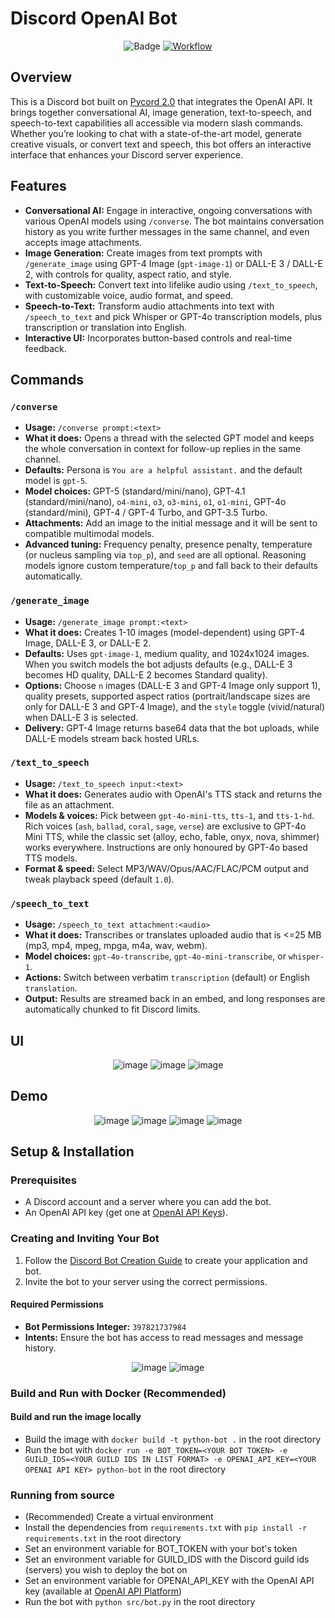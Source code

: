 # Discord OpenAI Bot

<div align="center">

![Badge](https://hitscounter.dev/api/hit?url=https%3A%2F%2Fgithub.com%2Fjdmsharpe%2Fdiscord-openai-bot%2F&label=discord-openai-bot&icon=github&color=%23198754&message=&style=flat&tz=UTC)
<a href="https://hub.docker.com/r/jsgreen152/discord-openai-bot" target="_blank" rel="noopener noreferrer">![Workflow](https://github.com/jdmsharpe/discord-openai-bot/actions/workflows/main.yml/badge.svg)</a>
  
</div>

## Overview
This is a Discord bot built on [Pycord 2.0](https://github.com/Pycord-Development/pycord) that integrates the OpenAI API. It brings together conversational AI, image generation, text-to-speech, and speech-to-text capabilities all accessible via modern slash commands. Whether you’re looking to chat with a state-of-the-art model, generate creative visuals, or convert text and speech, this bot offers an interactive interface that enhances your Discord server experience.

## Features
- **Conversational AI:** Engage in interactive, ongoing conversations with various OpenAI models using `/converse`. The bot maintains conversation history as you write further messages in the same channel, and even accepts image attachments.
- **Image Generation:** Create images from text prompts with `/generate_image` using GPT-4 Image (`gpt-image-1`) or DALL-E 3 / DALL-E 2, with controls for quality, aspect ratio, and style.
- **Text-to-Speech:** Convert text into lifelike audio using `/text_to_speech`, with customizable voice, audio format, and speed.
- **Speech-to-Text:** Transform audio attachments into text with `/speech_to_text` and pick Whisper or GPT-4o transcription models, plus transcription or translation into English.
- **Interactive UI:** Incorporates button-based controls and real-time feedback.

## Commands

### `/converse`
- **Usage:** `/converse prompt:<text>`
- **What it does:** Opens a thread with the selected GPT model and keeps the whole conversation in context for follow-up replies in the same channel.
- **Defaults:** Persona is `You are a helpful assistant.` and the default model is `gpt-5`.
- **Model choices:** GPT-5 (standard/mini/nano), GPT-4.1 (standard/mini/nano), `o4-mini`, `o3`, `o3-mini`, `o1`, `o1-mini`, GPT-4o (standard/mini), GPT-4 / GPT-4 Turbo, and GPT-3.5 Turbo.
- **Attachments:** Add an image to the initial message and it will be sent to compatible multimodal models.
- **Advanced tuning:** Frequency penalty, presence penalty, temperature (or nucleus sampling via `top_p`), and `seed` are all optional. Reasoning models ignore custom temperature/`top_p` and fall back to their defaults automatically.

### `/generate_image`
- **Usage:** `/generate_image prompt:<text>`
- **What it does:** Creates 1-10 images (model-dependent) using GPT-4 Image, DALL-E 3, or DALL-E 2.
- **Defaults:** Uses `gpt-image-1`, medium quality, and 1024x1024 images. When you switch models the bot adjusts defaults (e.g., DALL-E 3 becomes HD quality, DALL-E 2 becomes Standard quality).
- **Options:** Choose `n` images (DALL-E 3 and GPT-4 Image only support 1), quality presets, supported aspect ratios (portrait/landscape sizes are only for DALL-E 3 and GPT-4 Image), and the `style` toggle (vivid/natural) when DALL-E 3 is selected.
- **Delivery:** GPT-4 Image returns base64 data that the bot uploads, while DALL-E models stream back hosted URLs.

### `/text_to_speech`
- **Usage:** `/text_to_speech input:<text>`
- **What it does:** Generates audio with OpenAI's TTS stack and returns the file as an attachment.
- **Models & voices:** Pick between `gpt-4o-mini-tts`, `tts-1`, and `tts-1-hd`. Rich voices (`ash`, `ballad`, `coral`, `sage`, `verse`) are exclusive to GPT-4o Mini TTS, while the classic set (alloy, echo, fable, onyx, nova, shimmer) works everywhere. Instructions are only honoured by GPT-4o based TTS models.
- **Format & speed:** Select MP3/WAV/Opus/AAC/FLAC/PCM output and tweak playback speed (default `1.0`).

### `/speech_to_text`
- **Usage:** `/speech_to_text attachment:<audio>`
- **What it does:** Transcribes or translates uploaded audio that is <=25 MB (mp3, mp4, mpeg, mpga, m4a, wav, webm).
- **Model choices:** `gpt-4o-transcribe`, `gpt-4o-mini-transcribe`, or `whisper-1`.
- **Actions:** Switch between verbatim `transcription` (default) or English `translation`.
- **Output:** Results are streamed back in an embed, and long responses are automatically chunked to fit Discord limits.

## UI

<div align="center">

![image](https://github.com/jdmsharpe/discord-openai-bot/assets/55511821/588d33fa-084d-46ae-bc19-96a299813c4c)
![image](https://github.com/jdmsharpe/discord-openai-bot/assets/55511821/99e81595-b30f-40b5-b8ac-2a9c8cc49948)
![image](https://github.com/jdmsharpe/discord-openai-bot/assets/55511821/e69242d0-acdc-42af-be66-794c95d81af7)

</div>

## Demo

<div align="center">

![image](https://github.com/jdmsharpe/discord-openai-bot/assets/55511821/47a96010-02d8-4dfc-b317-4009b926da1e)
![image](https://github.com/jdmsharpe/discord-openai-bot/assets/55511821/3907ac6b-4bb6-4bfa-9b97-68912ceed517)
![image](https://github.com/jdmsharpe/discord-openai-bot/assets/55511821/d5e0758e-f9d5-4ca6-bdb4-bea33c5065a3)
![image](https://github.com/jdmsharpe/discord-openai-bot/assets/55511821/c5992fac-3372-4c99-81f1-93c7fbda1d0e)

</div>

## Setup & Installation

### Prerequisites
- A Discord account and a server where you can add the bot.
- An OpenAI API key (get one at [OpenAI API Keys](https://platform.openai.com/api-keys)).

### Creating and Inviting Your Bot
1. Follow the [Discord Bot Creation Guide](https://docs.pycord.dev/en/master/discord.html#:~:text=Make%20sure%20you're%20logged%20on%20to%20the%20Discord%20website.&text=Click%20on%20the%20%E2%80%9CNew%20Application,and%20clicking%20%E2%80%9CAdd%20Bot%E2%80%9D) to create your application and bot.
2. Invite the bot to your server using the correct permissions.

#### Required Permissions
- **Bot Permissions Integer:** `397821737984`
- **Intents:** Ensure the bot has access to read messages and message history.


<div align="center">

![image](https://github.com/jdmsharpe/discord-openai-bot/assets/55511821/87e33ec0-e496-4835-9526-4eaa1e980f7f)
![image](https://github.com/jdmsharpe/discord-openai-bot/assets/55511821/b0e2d96a-769b-471c-91ad-ef2f2dc54f13)

</div>

### Build and Run with Docker (Recommended)
#### Build and run the image locally
+ Build the image with `docker build -t python-bot .` in the root directory
+ Run the bot with `docker run -e BOT_TOKEN=<YOUR BOT TOKEN> -e GUILD_IDS=<YOUR GUILD IDS IN LIST FORMAT> -e OPENAI_API_KEY=<YOUR OPENAI API KEY> python-bot` in the root directory

### Running from source
+ (Recommended) Create a virtual environment
+ Install the dependencies from `requirements.txt` with `pip install -r requirements.txt` in the root directory
+ Set an environment variable for BOT_TOKEN with your bot's token
+ Set an environment variable for GUILD_IDS with the Discord guild ids (servers) you wish to deploy the bot on
+ Set an environment variable for OPENAI_API_KEY with the OpenAI API key (available at <a href="https://platform.openai.com/api-keys">OpenAI API Platform</a>)
+ Run the bot with `python src/bot.py` in the root directory
